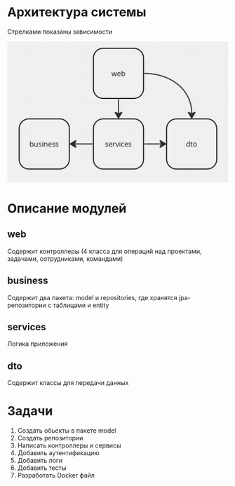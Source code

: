 
# Архитектура системы #

Стрелками показаны зависимости

![](./img/1.png)

# Описание модулей #

## web ##
Cодержит контроллеры (4 класса для операций над проектами, задачами, сотрудниками, командами)

## business ##
Содержит два пакета: model и repositories, где хранятся jpa-репозитории с таблицами и entity

## services ##
Логика приложения

## dto ##
Содержит классы для передачи данных

# Задачи #
1. Создать обьекты в пакете model
2. Создать репозитории
3. Написать контроллеры и сервисы
4. Добавить аутентификацию
5. Добавить логи
6. Добавить тесты
7. Разработать Docker файл